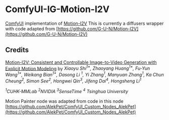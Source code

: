 # ComfyUI-IG-Motion-I2V
[ComfyUI](https://github.com/comfyanonymous/ComfyUI) implementation of [Motion-I2V](https://xiaoyushi97.github.io/Motion-I2V/)
This is currently a diffusers wrapper with code adapted from [https://github.com/G-U-N/Motion-I2V](https://github.com/G-U-N/Motion-I2V)

## Credits
[Motion-I2V: Consistent and Controllable Image-to-Video Generation with Explicit Motion Modeling](https://arxiv.org/abs/2401.15977)
by *Xiaoyu Shi<sup>1\*</sup>, Zhaoyang Huang<sup>1\*</sup>, Fu-Yun Wang<sup>1\*</sup>, Weikang Bian<sup>1\*</sup>, Dasong Li <sup>1</sup>, Yi Zhang<sup>1</sup>, Manyuan Zhang<sup>1</sup>, Ka Chun Cheung<sup>2</sup>, Simon See<sup>2</sup>, Hongwei Qin<sup>3</sup>, Jifeng Dai<sup>4</sup>, Hongsheng Li<sup>1</sup>* 

*<sup>1</sup>CUHK-MMLab   <sup>2</sup>NVIDIA   <sup>3</sup>SenseTime  <sup>4</sup>  Tsinghua University*
</div>

Motion Painter node was adapted from code in this node [https://github.com/AlekPet/ComfyUI_Custom_Nodes_AlekPet](https://github.com/AlekPet/ComfyUI_Custom_Nodes_AlekPet)